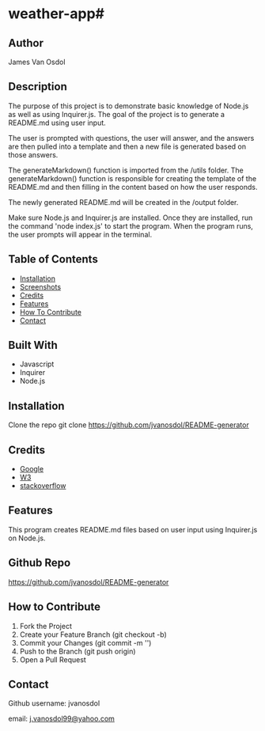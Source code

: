 # weather-app# <Timed-Quiz>

## Author

James Van Osdol

## Description


The purpose of this project is to demonstrate basic knowledge of Node.js as well as using Inquirer.js. The goal of the project is to generate a README.md using user input. 

The user is prompted with questions, the user will answer, and the answers are then pulled into a template and then a new file is generated based on those answers.

The generateMarkdown() function is imported from the /utils folder. The generateMarkdown() function is responsible for creating the template of the README.md and then filling in the content based on how the user responds. 

The newly generated README.md will be created in the /output folder.

Make sure Node.js and Inquirer.js are installed. Once they are installed, run the command 'node index.js' to start the program. When the program runs, the user prompts will appear in the terminal.

## Table of Contents

- [Installation](#installation)
- [Screenshots](#screenshots)
- [Credits](#credits)
- [Features](#features)
- [How To Contribute](#how-to-contribute)
- [Contact](#contact)


## Built With

- Javascript
- Inquirer
- Node.js


## Installation

Clone the repo
git clone https://github.com/jvanosdol/README-generator


## Credits

- [Google](https://www.google.com)
- [W3](https://www.w3schools.com)
- [stackoverflow](https://stackoverflow.com/)

## Features

This program creates README.md files based on user input using Inquirer.js on Node.js.

## Github Repo

https://github.com/jvanosdol/README-generator

## How to Contribute

1. Fork the Project
2. Create your Feature Branch (git checkout -b)
3. Commit your Changes (git commit -m '')
4. Push to the Branch (git push origin)
5. Open a Pull Request


## Contact

Github username: jvanosdol

email: j.vanosdol99@yahoo.com

